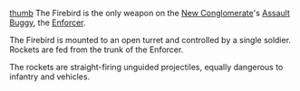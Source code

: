 [thumb](image:Firebird.jpg) The Firebird is the only weapon on the
[New Conglomerate](../etc/New_Conglomerate.md)'s
[Assault Buggy](../certifications/Assault_Buggy_(Certification).md), the
[Enforcer](../vehicles/Enforcer.md).

The Firebird is mounted to an open turret and controlled by a single soldier.
Rockets are fed from the trunk of the Enforcer.

The rockets are straight-firing unguided projectiles, equally dangerous to
infantry and vehicles.

<!--[Category:Weapons](Category:Weapons.md)-->
